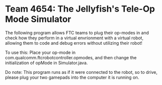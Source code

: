 # Team 4654: The Jellyfish's Tele-Op Mode Simulator
The following program allows FTC teams to plug their op-modes in and check how they perform in a virtual envrionment with a virtual robot, allowing them to code and debug errors without utilizing their robot!

To use this: Place your op-mode in com.qualcomm.ftcrobotcontroller.opmodes, and then change the initialization of opMode in Simulator.java.

Do note: This program runs as if it were connected to the robot, so to drive, please plug your two gamepads into the computer it is running on.
